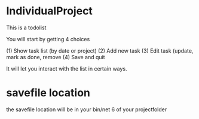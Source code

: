 # IndividualProject

This is a todolist

You will start by getting 4 choices

(1) Show task list (by date or project)
(2) Add new task
(3) Edit task (update, mark as done, remove
(4) Save and quit

It will let you interact with the list in certain ways.
# savefile location
the savefile location will be in your bin/net 6 of your projectfolder
